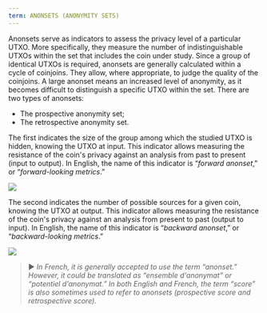 ```yaml
---
term: ANONSETS (ANONYMITY SETS)
---
```


Anonsets serve as indicators to assess the privacy level of a particular UTXO. More specifically, they measure the number of indistinguishable UTXOs within the set that includes the coin under study. Since a group of identical UTXOs is required, anonsets are generally calculated within a cycle of coinjoins. They allow, where appropriate, to judge the quality of the coinjoins. A large anonset means an increased level of anonymity, as it becomes difficult to distinguish a specific UTXO within the set. There are two types of anonsets:
* The prospective anonymity set;
* The retrospective anonymity set.

The first indicates the size of the group among which the studied UTXO is hidden, knowing the UTXO at input. This indicator allows measuring the resistance of the coin's privacy against an analysis from past to present (input to output). In English, the name of this indicator is “*forward anonset*,” or “*forward-looking metrics*.”

![](../../dictionnaire/assets/39.webp)

The second indicates the number of possible sources for a given coin, knowing the UTXO at output. This indicator allows measuring the resistance of the coin's privacy against an analysis from present to past (output to input). In English, the name of this indicator is “*backward anonset*,” or “*backward-looking metrics*.”

![](../../dictionnaire/assets/40.webp)

> ► *In French, it is generally accepted to use the term “anonset.” However, it could be translated as “ensemble d'anonymat” or “potentiel d'anonymat.” In both English and French, the term “score” is also sometimes used to refer to anonsets (prospective score and retrospective score).*